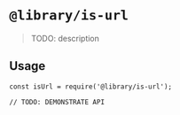 # `@library/is-url`

> TODO: description

## Usage

```
const isUrl = require('@library/is-url');

// TODO: DEMONSTRATE API
```
